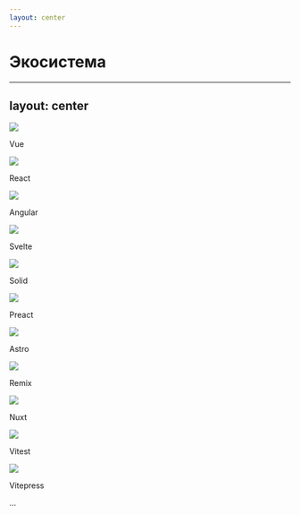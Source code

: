 ```yaml
---
layout: center
---
```


<h1 text="5xl!">Экосистема</h1>

---
layout: center
---

<div relative h-full flex="~ items-center justify-center" class="sm:w-[95%] 2xl:w-full">
<v-clicks>
<div flex="~ gap-2 items-center justify-center" absolute top-10 left-20 class="!w-fit !h-fit">
   <img src="/base/vue.webp" h-14 />
   <p class="!text-3xl">Vue</p>
</div>
<div flex="~ gap-2 items-center justify-center" absolute top-30 left-60 w-fit h-fit>
   <img src="/base/react.png" h-14 />
   <p class="!text-3xl">React</p>
</div>
<div flex="~ gap-2 items-center justify-center" absolute top-10 left-100 w-fit h-fit>
   <img src="/base/angular.svg" h-12 />
   <p class="!text-3xl">Angular</p>
</div>
<div flex="~ gap-2 items-center justify-center" absolute top-30 left-140 w-fit h-fit>
   <img src="/base/svelte.png" h-14 />
   <p class="!text-3xl">Svelte</p>
</div>
<div flex="~ gap-2 items-center justify-center" absolute top-10 left-180 w-fit h-fit>
   <img src="/base/solid.svg" h-14 />
   <p class="!text-3xl">Solid</p>
</div>
<div flex="~ gap-2 items-center justify-center" absolute top-60 left-20 w-fit h-fit>
   <img src="/base/preact.svg" h-14 />
   <p class="!text-3xl">Preact</p>
</div>
<div flex="~ gap-2 items-center justify-center" absolute top-80 left-60 w-fit h-fit>
   <img src="/base/astro.svg" h-14 />
   <p class="!text-3xl">Astro</p>
</div>
<div flex="~ gap-2 items-center justify-center" absolute top-60 left-100 w-fit h-fit>
   <img src="/base/remix.svg" h-14 />
   <p class="!text-3xl">Remix</p>
</div>
<div flex="~ gap-2 items-center justify-center" absolute top-80 left-140 w-fit h-fit>
   <img src="/base/nuxt.svg" h-14 />
   <p class="!text-3xl">Nuxt</p>
</div>
<div flex="~ gap-2 items-center justify-center" absolute top-60 left-180 w-fit h-fit>
   <img src="/base/vitest.svg" h-14 />
   <p class="!text-3xl">Vitest</p>
</div>
<div flex="~ gap-2 items-center justify-center" class="absolute top-110 left-1/4 translate-x-1/6" w-fit h-fit>
   <img src="/base/vitepress.webp" h-14 />
   <p class="!text-3xl">Vitepress</p>
</div>
<div flex="~ gap-2 items-center justify-center" class="absolute top-110 right-1/3 translate-x-1/6" w-fit h-fit>
   <p class="!text-3xl">...</p>
</div>
</v-clicks>
</div>